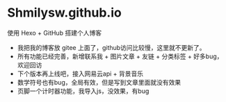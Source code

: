 # Shmilysw.github.io
使用 Hexo + GitHub 搭建个人博客

+ 我把我的博客放 gitee 上面了，github访问比较慢，这里就不更新了。
+ 所有功能已经完善，新增联系我 + 图片文章 + 友链 + 分类标签 + 好多bug，欢迎回访
+ 下个版本再上线吧，接入网易云api + 背景音乐
+ 数学符号也有bug，全局有效，但是写到文章里面就没有效果
+ 页脚一个计时器功能，我导入js，没效果，有bug
